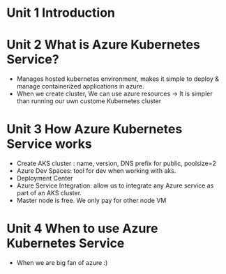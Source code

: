 # Unit 1 Introduction

# Unit 2 What is Azure Kubernetes Service?
- Manages hosted kubernetes environment, makes it simple to deploy & manage containerized applications in azure.
- When we create cluster, We can use azure resources
-> It is simpler than running our uwn custome Kubernetes cluster

# Unit 3 How Azure Kubernetes Service works
- Create AKS cluster : name, version, DNS prefix for public, poolsize=2
- Azure Dev Spaces: tool for dev when working with aks.
- Deployment Center
- Azure Service Integration: allow us to integrate any Azure service as part of an AKS cluster.
- Master node is free. We only pay for other node VM

# Unit 4 When to use Azure Kubernetes Service
- When we are big fan of azure :)